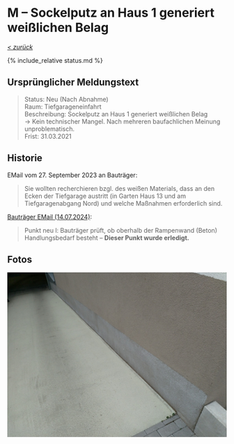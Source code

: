 # M &ndash; Sockelputz an Haus 1 generiert weißlichen Belag

_[&lt; zurück](../../index.md)_

{% include_relative status.md %}

## Ursprünglicher Meldungstext

> Status: Neu (Nach Abnahme)\
> Raum: Tiefgarageneinfahrt\
> Beschreibung: Sockelputz an Haus 1 generiert weißlichen Belag\
> -> Kein technischer Mangel. Nach mehreren baufachlichen Meinung unproblematisch.\
> Frist: 31.03.2021

## Historie

EMail vom 27. September 2023 an Bauträger:

> Sie wollten recherchieren bzgl. des weißen Materials, dass an den Ecken der Tiefgarage austritt (in Garten Haus 13 und am Tiefgaragenabgang Nord) und welche Maßnahmen erforderlich sind.

[Bauträger EMail (14.07.2024)]:

> Punkt neu l: Bauträger prüft, ob oberhalb der Rampenwand (Beton) Handlungsbedarf besteht – **Dieser Punkt wurde erledigt.**

## Fotos

![](Meldung.jpg)

[Bauträger EMail (14.07.2024)]: https://drive.google.com/file/d/19hDpQ9SWxaemkfX0wXpxzCk9p0P5WIK4/view?usp=drive_link
